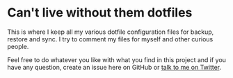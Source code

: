 # Can't live without them dotfiles

This is where I keep all my various dotfile configuration files for backup, restore
and sync. I try to comment my files for myself and other curious people.

Feel free to do whatever you like with what you find in this project and if you have
any question, create an issue here on GitHub or [talk to me on Twitter][tw].

[tw]: https://twitter.com/teddyzetterlund
